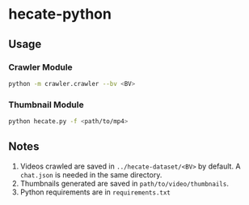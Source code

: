 # hecate-python

## Usage

### Crawler Module

```bash
python -m crawler.crawler --bv <BV>
```

### Thumbnail Module

```bash
python hecate.py -f <path/to/mp4>
```

## Notes

1. Videos crawled are saved in `../hecate-dataset/<BV>` by default. A `chat.json` is needed in the same directory.
2. Thumbnails generated are saved in `path/to/video/thumbnails`.
3. Python requirements are in `requirements.txt`